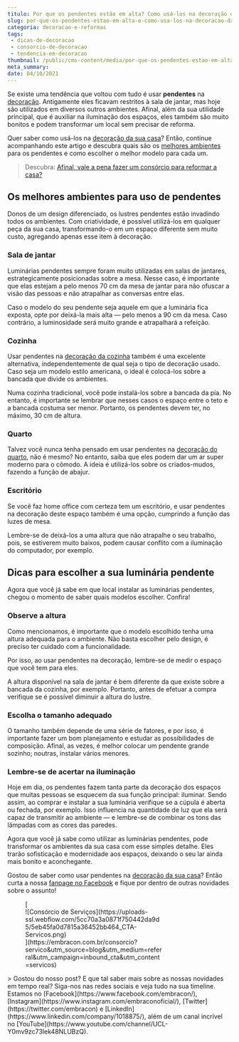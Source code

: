 ```yaml
---
titulo: Por que os pendentes estão em alta? Como usá-los na decoração da casa?
slug: por-que-os-pendentes-estao-em-alta-e-como-usa-los-na-decoracao-da-casa
categoria: decoracao-e-reformas
tags:
 - dicas-de-decoracao
 - consorcio-de-decoracao
 - tendencia-em-decoracao
thumbnail: /public/cms-content/media/por-que-os-pendentes-estao-em-alta-e-como-usa-los-na-decoracao-da-casa.jpeg
meta_summary: 
date: 04/10/2021
---
```

Se existe uma tendência que voltou com tudo é usar **pendentes** na [decoração](https://www.embracon.com.br/blog/quais-sao-as-caracteristicas-do-estilo-de-decoracao-classica). Antigamente eles ficavam restritos à sala de jantar, mas hoje são utilizados em diversos outros ambientes. Afinal, além da sua utilidade principal, que é auxiliar na iluminação dos espaços, eles também são muito bonitos e podem transformar um local sem precisar de reforma.

Quer saber como usá-los na [decoração da sua casa](https://www.embracon.com.br/blog/estilos-de-decoracao-conheca-os-principais-e-identifique-o-seu)? Então, continue acompanhando este artigo e descubra quais são os [melhores ambientes](https://www.embracon.com.br/blog/5-dicas-para-escolher-os-pisos-de-cada-ambiente-da-casa) para os pendentes e como escolher o melhor modelo para cada um.

> Descubra: [Afinal, vale a pena fazer um consórcio para reformar a casa?](https://www.embracon.com.br/blog/afinal-vale-a-pena-fazer-um-consorcio-para-reformar-a-casa)

Os melhores ambientes para uso de pendentes
-------------------------------------------

Donos de um design diferenciado, os lustres pendentes estão invadindo todos os ambientes. Com criatividade, é possível utilizá-los em qualquer peça da sua casa, transformando-o em um espaço diferente sem muito custo, agregando apenas esse item à decoração.

### Sala de jantar

Luminárias pendentes sempre foram muito utilizadas em salas de jantares, estrategicamente posicionadas sobre a mesa. Nesse caso, é importante que elas estejam a pelo menos 70 cm da mesa de jantar para não ofuscar a visão das pessoas e não atrapalhar as conversas entre elas.

Caso o modelo do seu pendente seja aquele em que a luminária fica exposta, opte por deixá-la mais alta — pelo menos a 90 cm da mesa. Caso contrário, a luminosidade será muito grande e atrapalhará a refeição.

### Cozinha

Usar pendentes na [decoração da cozinha](https://www.embracon.com.br/blog/vai-reformar-a-cozinha-confira-as-tendencias) também é uma excelente alternativa, independentemente de qual seja o tipo de decoração usado. Caso seja um modelo estilo americana, o ideal é colocá-los sobre a bancada que divide os ambientes.

Numa cozinha tradicional, você pode instalá-los sobre a bancada da pia. No entanto, é importante se lembrar que nesses casos o espaço entre o teto e a bancada costuma ser menor. Portanto, os pendentes devem ter, no máximo, 30 cm de altura.

### Quarto

Talvez você nunca tenha pensado em usar pendentes na [decoração do quarto](https://www.embracon.com.br/blog/saiba-o-que-e-tendencia-em-decoracao-de-quarto-de-casal), não é mesmo? No entanto, saiba que eles podem dar um ar super moderno para o cômodo. A ideia é utilizá-los sobre os criados-mudos, fazendo a função de abajur.

### Escritório

Se você faz home office com certeza tem um escritório, e usar pendentes na decoração deste espaço também é uma opção, cumprindo a função das luzes de mesa.

Lembre-se de deixá-los a uma altura que não atrapalhe o seu trabalho, pois, se estiverem muito baixos, podem causar conflito com a iluminação do computador, por exemplo.

Dicas para escolher a sua luminária pendente
--------------------------------------------

Agora que você já sabe em que local instalar as luminárias pendentes, chegou o momento de saber quais modelos escolher. Confira!

### Observe a altura

Como mencionamos, é importante que o modelo escolhido tenha uma altura adequada para o ambiente. Não basta escolher pelo design, é preciso ter cuidado com a funcionalidade.

Por isso, ao usar pendentes na decoração, lembre-se de medir o espaço que você tem para eles.

A altura disponível na sala de jantar é bem diferente da que existe sobre a bancada da cozinha, por exemplo. Portanto, antes de efetuar a compra verifique se é possível diminuir a altura do lustre.

### Escolha o tamanho adequado

O tamanho também depende de uma série de fatores, e por isso, é importante fazer um bom planejamento e estudar as possibilidades de composição. Afinal, as vezes, é melhor colocar um pendente grande sozinho; noutras, instalar vários menores.

### Lembre-se de acertar na iluminação

Hoje em dia, os pendentes fazem tanta parte da decoração dos espaços que muitas pessoas se esquecem da sua função principal: iluminar. Sendo assim, ao comprar e instalar a sua luminária verifique se a cúpula é aberta ou fechada, por exemplo. Isso influencia na quantidade de luz que ela será capaz de transmitir ao ambiente — e lembre-se de combinar os tons das lâmpadas com as cores das paredes.

Agora que você já sabe como utilizar as luminárias pendentes, pode transformar os ambientes da sua casa com esse simples detalhe. Eles trarão sofisticação e modernidade aos espaços, deixando o seu lar ainda mais bonito e aconchegante.

Gostou de saber como usar pendentes na [decoração da sua casa](https://www.embracon.com.br/blog/vale-a-pena-usar-papel-de-parede-na-decoracao)? Então curta a nossa [fanpage no Facebook](https://www.facebook.com/embracon/) e fique por dentro de outras novidades sobre o assunto!

<figure class="w-richtext-figure-type-image w-richtext-align-center" style="max-width:310px">[<div>![Consórcio de Serviços](https://uploads-ssl.webflow.com/5cc70a3a0871f750442da9d5/5eb45fa0d7815a36452bb464_CTA-Servicos.png)</div>](https://embracon.com.br/consorcio?servico&utm_source=blog&utm_medium=referral&utm_campaign=inbound_cta&utm_content=servicos)</figure>> Gostou do nosso post? E que tal saber mais sobre as nossas novidades em tempo real? Siga-nos nas redes sociais e veja tudo na sua timeline. Estamos no [Facebook](https://www.facebook.com/embracon/), [Instagram](https://www.instagram.com/embraconoficial/), [Twitter](https://twitter.com/embracon) e [LinkedIn](https://www.linkedin.com/company/1018875/), além de um canal incrível no [YouTube](https://www.youtube.com/channel/UCL-Y0mv9zc73Iek48NLUBzQ).
